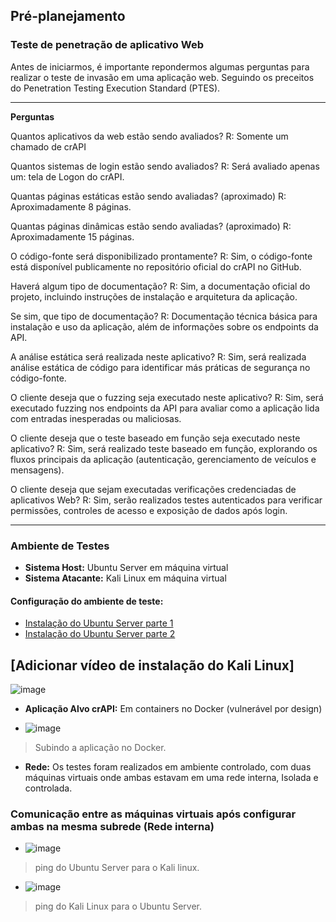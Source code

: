 ## Pré-planejamento

### Teste de penetração de aplicativo Web

Antes de iniciarmos, é importante repondermos algumas perguntas para realizar o teste de invasão em uma aplicação web. Seguindo os preceitos do Penetration Testing Execution Standard (PTES).

---

**Perguntas**

Quantos aplicativos da web estão sendo avaliados?
R: Somente um chamado de crAPI

Quantos sistemas de login estão sendo avaliados?
R: Será avaliado apenas um: tela de Logon do crAPI.

Quantas páginas estáticas estão sendo avaliadas? (aproximado)
R: Aproximadamente 8 páginas.

Quantas páginas dinâmicas estão sendo avaliadas? (aproximado)
R: Aproximadamente 15 páginas.

O código-fonte será disponibilizado prontamente?
R: Sim, o código-fonte está disponível publicamente no repositório oficial do crAPI no GitHub.

Haverá algum tipo de documentação?
R: Sim, a documentação oficial do projeto, incluindo instruções de instalação e arquitetura da aplicação.

Se sim, que tipo de documentação?
R: Documentação técnica básica para instalação e uso da aplicação, além de informações sobre os endpoints da API.

A análise estática será realizada neste aplicativo?
R: Sim, será realizada análise estática de código para identificar más práticas de segurança no código-fonte.

O cliente deseja que o fuzzing seja executado neste aplicativo?
R: Sim, será executado fuzzing nos endpoints da API para avaliar como a aplicação lida com entradas inesperadas ou maliciosas.

O cliente deseja que o teste baseado em função seja executado neste aplicativo?
R: Sim, será realizado teste baseado em função, explorando os fluxos principais da aplicação (autenticação, gerenciamento de veículos e mensagens).

O cliente deseja que sejam executadas verificações credenciadas de aplicativos Web?
R: Sim, serão realizados testes autenticados para verificar permissões, controles de acesso e exposição de dados após login.

---

### Ambiente de Testes

- **Sistema Host:** Ubuntu Server em máquina virtual
- **Sistema Atacante:** Kali Linux em máquina virtual

#### Configuração do ambiente de teste:

- [Instalação do Ubuntu Server parte 1](https://youtu.be/EXaSY-5y3yI?si=aASKbSbslIPukknB)
- [Instalação do Ubuntu Server parte 2](https://youtu.be/nb0mQ3gPHeQ?si=RAPE3cow92k8rOch)


[Adicionar vídeo de instalação do Kali Linux]
---

![image](https://github.com/user-attachments/assets/f15b8548-66d0-4602-89f4-cd0348af392d)
  
- **Aplicação Alvo crAPI:** Em containers no Docker (vulnerável por design)

- ![image](https://github.com/user-attachments/assets/2898daad-3f63-4ac1-9d25-a5d5ea3a89df)
> Subindo a aplicação no Docker.

- **Rede:** Os testes foram realizados em ambiente controlado, com duas máquinas virtuais onde ambas estavam em uma rede interna, Isolada e controlada.

### Comunicação entre as máquinas virtuais após configurar ambas na mesma subrede (Rede interna)

- ![image](https://github.com/user-attachments/assets/ed68f0a9-8e89-4a8a-aef6-0d63940b435e)
> ping do Ubuntu Server para o Kali linux.

- ![image](https://github.com/user-attachments/assets/72dbb6a0-d4fa-4c21-a179-10bdd98391cb)
> ping do Kali Linux para o Ubuntu Server.


